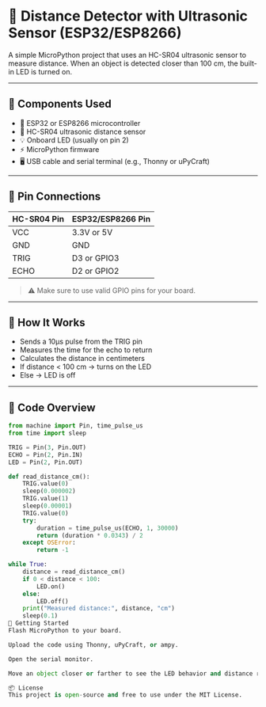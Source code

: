 # 📏 Distance Detector with Ultrasonic Sensor (ESP32/ESP8266)

A simple MicroPython project that uses an HC-SR04 ultrasonic sensor to measure distance. When an object is detected closer than 100 cm, the built-in LED is turned on.

---

## 🧰 Components Used

- 🧠 ESP32 or ESP8266 microcontroller
- 📏 HC-SR04 ultrasonic distance sensor
- 💡 Onboard LED (usually on pin 2)
- ⚡ MicroPython firmware
- 🖥️ USB cable and serial terminal (e.g., Thonny or uPyCraft)

---

## 🔌 Pin Connections

| HC-SR04 Pin | ESP32/ESP8266 Pin |
|-------------|-------------------|
| VCC         | 3.3V or 5V        |
| GND         | GND               |
| TRIG        | D3 or GPIO3       |
| ECHO        | D2 or GPIO2       |

> ⚠️ Make sure to use valid GPIO pins for your board.

---

## 📄 How It Works

- Sends a 10μs pulse from the TRIG pin
- Measures the time for the echo to return
- Calculates the distance in centimeters
- If distance < 100 cm → turns on the LED
- Else → LED is off

---

## 🧠 Code Overview

```python
from machine import Pin, time_pulse_us
from time import sleep

TRIG = Pin(3, Pin.OUT)
ECHO = Pin(2, Pin.IN)
LED = Pin(2, Pin.OUT)

def read_distance_cm():
    TRIG.value(0)
    sleep(0.000002)
    TRIG.value(1)
    sleep(0.00001)
    TRIG.value(0)
    try:
        duration = time_pulse_us(ECHO, 1, 30000)
        return (duration * 0.0343) / 2
    except OSError:
        return -1

while True:
    distance = read_distance_cm()
    if 0 < distance < 100:
        LED.on()
    else:
        LED.off()
    print("Measured distance:", distance, "cm")
    sleep(0.1)
🚀 Getting Started
Flash MicroPython to your board.

Upload the code using Thonny, uPyCraft, or ampy.

Open the serial monitor.

Move an object closer or farther to see the LED behavior and distance readout.

📦 License
This project is open-source and free to use under the MIT License.

